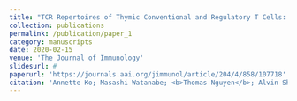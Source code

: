 ```yaml
---
title: "TCR Repertoires of Thymic Conventional and Regulatory T Cells: Identification and Characterization of Both Unique and Shared TCR Sequences"
collection: publications
permalink: /publication/paper_1
category: manuscripts
date: 2020-02-15
venue: 'The Journal of Immunology'
slidesurl: #
paperurl: 'https://journals.aai.org/jimmunol/article/204/4/858/107718'
citation: 'Annette Ko; Masashi Watanabe; <b>Thomas Nguyen</b>; Alvin Shi; Achouak Achour; Baojun Zhang; Xiaoping Sun; Qun Wang; Yuan Zhuang; Nan-ping Weng; Richard J. Hodes'
---
```

